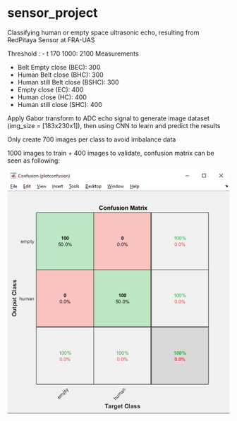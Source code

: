 # sensor_project
Classifying human or empty space ultrasonic echo, resulting from RedPitaya Sensor at FRA-UAS

Threshold : - t 170 1000: 2100 Measurements
- Belt Empty close (BEC): 300
- Human Belt close (BHC): 300
- Human still Belt close (BSHC): 300
- Empty close  (EC): 400 
- Human close (HC): 400
- Human still close (SHC): 400

Apply Gabor transform to ADC echo signal to generate image dataset (img_size = [183x230x1]), then using CNN to learn and predict the results

Only create 700 images per class to avoid imbalance data

1000 images to train + 400 images to validate, confusion matrix can be seen as following:

![alt text](https://github.com/long2811/sensor_project/blob/main/result/confusionmatrixhighresolution.PNG)
